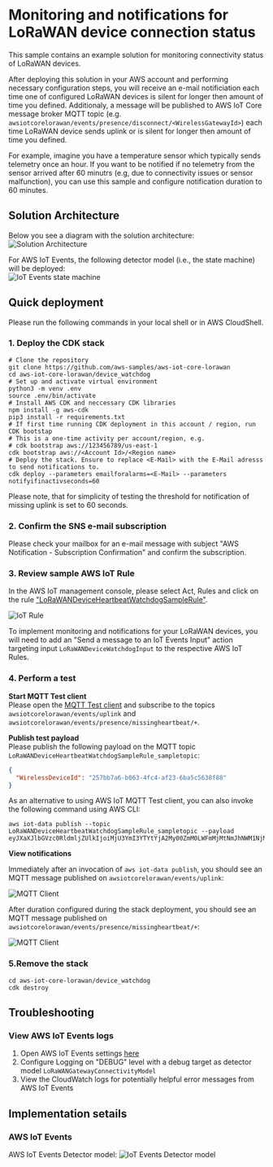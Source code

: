 # Monitoring and notifications for LoRaWAN device connection status

This sample contains an example solution for monitoring connectivity status of LoRaWAN devices. 

After deploying this solution in your AWS account and performing necessary configuration steps, you will receive an e-mail notificiation each time one of configured LoRaWAN devices is silent for longer then amount of time you defined.  Additionaly, a message will be published to AWS IoT Core message broker MQTT topic (e.g. `awsiotcorelorawan/events/presence/disconnect/<WirelessGatewayId>`) each time LoRaWAN device sends uplink or is silent for longer then amount of time you defined.  

For example, imagine you have a temperature sensor which typically sends telemetry once an hour. If you want to be notified if no telemetry from the sensor arrived after 60 minutrs (e.g, due to connectivity issues or sensor malfunction), you can use this sample and configure notification duration to 60 minutes.

## Solution Architecture

Below you see a diagram with the solution architecture:
![Solution Architecture](images/ioteventarch.png)

For AWS IoT Events, the following detector model (i.e., the state machine) will be deployed:  
![IoT Events state machine](images/ioteventsdetectormodel.png)

## Quick deployment

Please run the following commands in your local shell or in AWS CloudShell.

### **1. Deploy the CDK stack**

``` shell
# Clone the repository 
git clone https://github.com/aws-samples/aws-iot-core-lorawan
cd aws-iot-core-lorawan/device_watchdog
# Set up and activate virtual environment
python3 -m venv .env
source .env/bin/activate 
# Install AWS CDK and neccessary CDK libraries
npm install -g aws-cdk
pip3 install -r requirements.txt   
# If first time running CDK deployment in this account / region, run CDK bootstap
# This is a one-time activity per account/region, e.g. 
# cdk bootstrap aws://123456789/us-east-1
cdk bootstrap aws://<Account Id>/<Region name>
# Deploy the stack. Ensure to replace <E-Mail> with the E-Mail adresss to send notifications to.
cdk deploy --parameters emailforalarms=<E-Mail> --parameters notifyifinactivseconds=60
```

Please note, that for simplicity of testing the threshold for notification of missing uplink is set to 60 seconds. 

### **2. Confirm the SNS e-mail subscription**  

Please check your mailbox for an e-mail message with subject "AWS Notification - Subscription Confirmation" and confirm the subscription.


### **3. Review sample AWS IoT Rule**
In the AWS IoT management console, please select Act, Rules and click on the rule ["LoRaWANDeviceHeartbeatWatchdogSampleRule"](https://console.aws.amazon.com/iot/home?#/rule/LoRaWANDeviceHeartbeatWatchdogSampleRule).

![IoT Rule](images/iotrule.png)

To implement monitoring and notifications for your LoRaWAN devices, you will need to add an "Send a message to an IoT Events Input" action targeting input `LoRaWANDeviceWatchdogInput` to the respective AWS IoT Rules.

### **4. Perform a test**

**Start MQTT Test client**  
Please open the [MQTT Test client](https://console.aws.amazon.com/iot/home?region=#/test) and subscribe to the topics `awsiotcorelorawan/events/uplink` and `awsiotcorelorawan/events/presence/missingheartbeat/+`.

**Publish test payload**  
Please publish the following payload on the MQTT topic `LoRaWANDeviceHeartbeatWatchdogSampleRule_sampletopic`:

```json
{
  "WirelessDeviceId": "257bb7a6-b063-4fc4-af23-6ba5c5638f88"
}
```


As an alternative to using AWS IoT MQTT Test client, you can also  invoke the following command using AWS CLI:
```shell
aws iot-data publish --topic LoRaWANDeviceHeartbeatWatchdogSampleRule_sampletopic --payload eyJXaXJlbGVzc0RldmljZUlkIjoiMjU3YmI3YTYtYjA2My00ZmM0LWFmMjMtNmJhNWM1NjM4Zjg4In0K
```

**View notifications**  

Immediately after an invocation of `aws iot-data publish`,  you should see an MQTT message published on `awsiotcorelorawan/events/uplink`:

![MQTT Client](images/mqttclient1.png)

After duration configured during the stack deployment, you should see an MQTT message published on `awsiotcorelorawan/events/presence/missingheartbeat/+`:

![MQTT Client](images/mqttclient2.png)


### **5.Remove the stack**

``` 
cd aws-iot-core-lorawan/device_watchdog
cdk destroy
```


## Troubleshooting

### View AWS IoT Events logs

1. Open AWS IoT Events settings [here](https://console.aws.amazon.com/iotevents/home?region=#/settings/logging)
2. Configure Logging on "DEBUG" level with a debug target as detector model `LoRaWANGatewayConnectivityModel`
3. View the CloudWatch logs for potentially helpful error messages from AWS IoT Events

## Implementation setails

### **AWS IoT Events**
AWS IoT Events Detector model:
![IoT Events Detector model](images/ioteventsdetectormodel.png)
